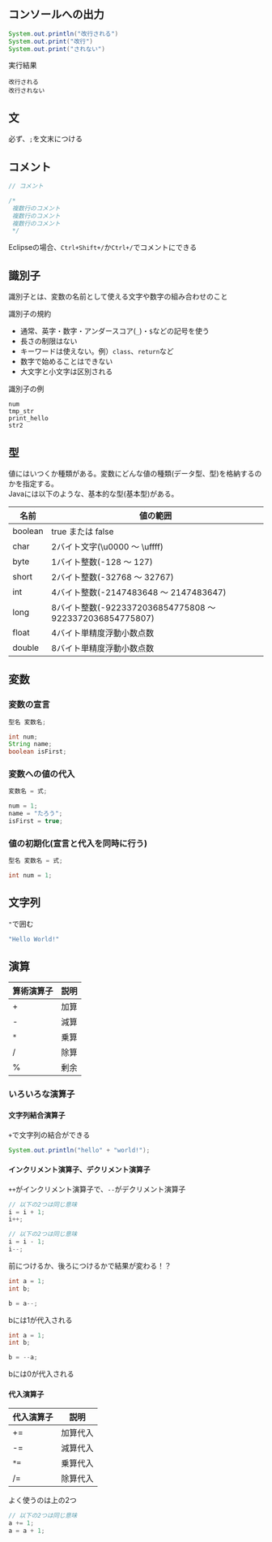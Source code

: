 
## コンソールへの出力

```java
System.out.println("改行される")
System.out.print("改行")
System.out.print("されない")
```

実行結果

```
改行される
改行されない
```

## 文

必ず、`;`を文末につける

## コメント

```java
// コメント

/*
 複数行のコメント
 複数行のコメント
 複数行のコメント
 */
```

Eclipseの場合、`Ctrl+Shift+/`か`Ctrl+/`でコメントにできる


## 識別子

識別子とは、変数の名前として使える文字や数字の組み合わせのこと

識別子の規約

- 通常、英字・数字・アンダースコア(`_`)・`$`などの記号を使う
- 長さの制限はない
- キーワードは使えない。例）`class`、`return`など
- 数字で始めることはできない
- 大文字と小文字は区別される

識別子の例

```
num
tmp_str
print_hello
str2
```

## 型

値にはいつくか種類がある。変数にどんな値の種類(データ型、型)を格納するのかを指定する。  
Javaには以下のような、基本的な型(基本型)がある。

|名前|値の範囲|
|---|---|
|boolean|true または false|
|char|2バイト文字(\u0000 〜 \uffff)|
|byte|1バイト整数(-128 〜 127)|
|short|2バイト整数(-32768 〜 32767)|
|int|4バイト整数(-2147483648 〜 2147483647)|
|long|8バイト整数(-9223372036854775808 〜 9223372036854775807)|
|float|4バイト単精度浮動小数点数|
|double|8バイト単精度浮動小数点数|


## 変数

### 変数の宣言

```java
型名 変数名;
```

```java
int num;
String name;
boolean isFirst;
```

### 変数への値の代入

```java
変数名 = 式;
```

```java
num = 1;
name = "たろう";
isFirst = true;
```

### 値の初期化(宣言と代入を同時に行う)

```java
型名 変数名 = 式;
```

```java
int num = 1;
```

## 文字列

`"`で囲む

```java
"Hello World!"
```

## 演算

|算術演算子|説明|
|---|---|
|+|加算|
|-|減算|
|`*`|乗算|
|/|除算|
|%|剰余|

### いろいろな演算子

#### 文字列結合演算子

`+`で文字列の結合ができる

```java
System.out.println("hello" + "world!");
```

#### インクリメント演算子、デクリメント演算子

`++`がインクリメント演算子で、`--`がデクリメント演算子

```java
// 以下の2つは同じ意味
i = i + 1;
i++;

// 以下の2つは同じ意味
i = i - 1;
i--;
```

前につけるか、後ろにつけるかで結果が変わる！？

```java
int a = 1;
int b;

b = a--;
```

bには1が代入される

```java
int a = 1;
int b;

b = --a;
```

bには0が代入される

#### 代入演算子

|代入演算子|説明|
|---|---|
|+=|加算代入|
|-=|減算代入|
|`*=`|乗算代入|
|/=|除算代入|

よく使うのは上の2つ

```java
// 以下の2つは同じ意味
a += 1;
a = a + 1;
```
